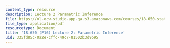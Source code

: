 ```yaml
---
content_type: resource
description: Lecture 2 Parametric Inference
file: https://ol-ocw-studio-app-qa.s3.amazonaws.com/courses/18-650-statistics-for-applications-fall-2016/335fd85c0a2ecffc49c781502b3d9b95_MIT18_650F16_Parametric_Inf.pdf
file_type: application/pdf
resourcetype: Document
title: '18.650 (F16) Lecture 2: Parametric Inference'
uid: 335fd85c-0a2e-cffc-49c7-81502b3d9b95
---
```

